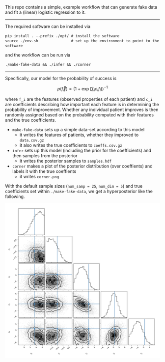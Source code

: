 This repo contains a simple, example workflow that can generate fake data and fit a (linear) logistic regression to it.

---

The required software can be installed via

```
pip install . --prefix ./opt/ # install the software
source ./env.sh               # set up the environment to point to the software
```

and the workflow can be run via

```
./make-fake-data && ./infer && ./corner
```

---

Specifically, our model for the probability of success is

```math
p(\vec{f}) = \left(1 + \exp\left(\sum_i c_i f_i\right) \right)^{-1}
```

where `f_i` are the features (observed properties of each patient) and `c_i` are coefficients describing how important each feature is in determining the probability of improvement.
Whether any individual patient improves is then randomly assigned based on the probability computed with their features and the true coefficients.

  * `make-fake-data` sets up a simple data-set according to this model
    - it writes the features of patients, whether they improved to `data.csv.gz`
    - it also writes the true coefficients to `coeffs.csv.gz`
  * `infer` sets up this model (including the prior for the coefficients) and then samples from the posterior
    - it writes the posterior samples to `samples.hdf`
  * `corner` makes a plot of the posterior distribution (over coeffients) and labels it with the true coeffients
    - it writes `corner.png`

With the default sample sizes (`num_samp = 25`, `num_dim = 5`) and true coefficients set within `./make-fake-data`, we get a hyperposterior like the following.

<img src="corner.png">
